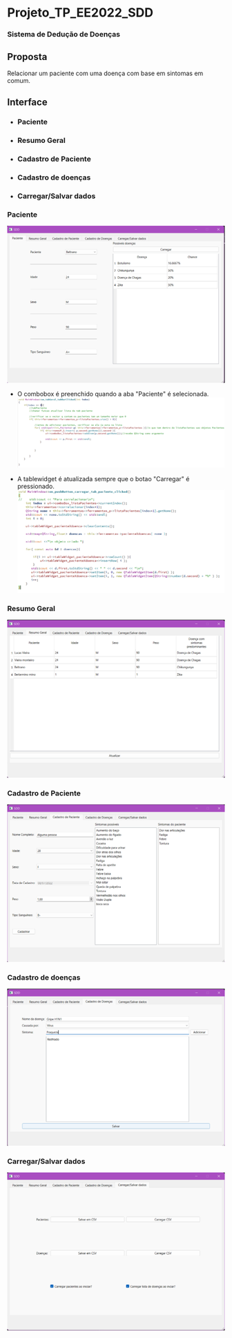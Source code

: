 # Projeto_TP_EE2022_SDD
### Sistema de Dedução de Doenças

## Proposta
Relacionar um paciente com uma doença com base em sintomas em comum.

## Interface
* ### Paciente
* ### Resumo Geral
* ### Cadastro de Paciente
* ### Cadastro de doenças
* ### Carregar/Salvar dados

### Paciente
![Aba com resumo de apenas um paciente](img_README/paciente.png)

* O combobox é preenchido quando a aba "Paciente" é selecionada.
![Codigo que preenche o combobox](img_README/atualizar_combobox_paciente.png)

* A tablewidget é atualizada sempre que o botao "Carregar" é pressionado.
![Codigo que atualiza a tablewidget](img_README/carrega%20list%20widget%20paciente.png)

### Resumo Geral
![Aba com resumo de todos os paciente cadastrados](img_README/Resumo%20Geral.png)

### Cadastro de Paciente
![Aba responsável pelo cadastro de paciente](img_README/cadastro%20de%20paciente.png)

### Cadastro de doenças
![Aba responsável pelo cadastro de doenças](img_README/cadastro%20de%20doenca.png)

### Carregar/Salvar dados
![Aba responsável por salvar de carregar dados](img_README/carregar%20salvar.png)

